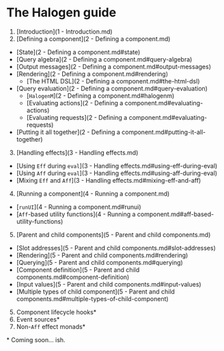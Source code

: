 # The Halogen guide

1. [Introduction](1 - Introduction.md)
2. [Defining a component](2 - Defining a component.md)
  - [State](2 - Defining a component.md#state)
  - [Query algebra](2 - Defining a component.md#query-algebra)
  - [Output messages](2 - Defining a component.md#output-messages)
  - [Rendering](2 - Defining a component.md#rendering)
    - [The HTML DSL](2 - Defining a component.md#the-html-dsl)
  - [Query evaluation](2 - Defining a component.md#query-evaluation)
    - [`HalogenM`](2 - Defining a component.md#halogenm)
    - [Evaluating actions](2 - Defining a component.md#evaluating-actions)
    - [Evaluating requests](2 - Defining a component.md#evaluating-requests)
  - [Putting it all together](2 - Defining a component.md#putting-it-all-together)
3. [Handling effects](3 - Handling effects.md)
  - [Using `Eff` during `eval`](3 - Handling effects.md#using-eff-during-eval)
  - [Using `Aff` during `eval`](3 - Handling effects.md#using-aff-during-eval)
  - [Mixing `Eff` and `Aff`](3 - Handling effects.md#mixing-eff-and-aff)
4. [Running a component](4 - Running a component.md)
  - [`runUI`](4 - Running a component.md#runui)
  - [`Aff`-based utility functions](4 - Running a component.md#aff-based-utility-functions)
5. [Parent and child components](5 - Parent and child components.md)
  - [Slot addresses](5 - Parent and child components.md#slot-addresses)
  - [Rendering](5 - Parent and child components.md#rendering)
  - [Querying](5 - Parent and child components.md#querying)
  - [Component definition](5 - Parent and child components.md#component-definition)
  - [Input values](5 - Parent and child components.md#input-values)
  - [Multiple types of child component](5 - Parent and child components.md#multiple-types-of-child-component)
5. Component lifecycle hooks*
6. Event sources*
7. Non-`Aff` effect monads*

\* Coming soon... ish.
